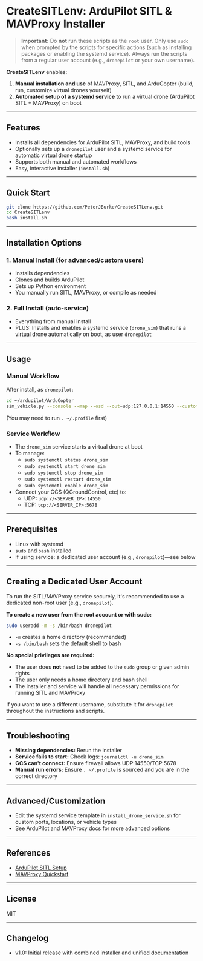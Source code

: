 # CreateSITLenv: ArduPilot SITL & MAVProxy Installer

> **Important:** Do **not** run these scripts as the `root` user. Only use `sudo` when prompted by the scripts for specific actions (such as installing packages or enabling the systemd service). Always run the scripts from a regular user account (e.g., `dronepilot` or your own username).

**CreateSITLenv** enables:
1. **Manual installation and use** of MAVProxy, SITL, and ArduCopter (build, run, customize virtual drones yourself)
2. **Automated setup of a systemd service** to run a virtual drone (ArduPilot SITL + MAVProxy) on boot

---

## Features
- Installs all dependencies for ArduPilot SITL, MAVProxy, and build tools
- Optionally sets up a `dronepilot` user and a systemd service for automatic virtual drone startup
- Supports both manual and automated workflows
- Easy, interactive installer (`install.sh`)

---

## Quick Start

```bash
git clone https://github.com/PeterJBurke/CreateSITLenv.git
cd CreateSITLenv
bash install.sh
```

---

## Installation Options

### 1. Manual Install (for advanced/custom users)
- Installs dependencies
- Clones and builds ArduPilot
- Sets up Python environment
- You manually run SITL, MAVProxy, or compile as needed

### 2. Full Install (auto-service)
- Everything from manual install
- PLUS: Installs and enables a systemd service (`drone_sim`) that runs a virtual drone automatically on boot, as user `dronepilot`

---

## Usage

### Manual Workflow
After install, as `dronepilot`:
```bash
cd ~/ardupilot/ArduCopter
sim_vehicle.py --console --map --osd --out=udp:127.0.0.1:14550 --custom-location=33.64586111,-117.84275,25,0
```
(You may need to run `. ~/.profile` first)

### Service Workflow
- The `drone_sim` service starts a virtual drone at boot
- To manage:
    - `sudo systemctl status drone_sim`
    - `sudo systemctl start drone_sim`
    - `sudo systemctl stop drone_sim`
    - `sudo systemctl restart drone_sim`
    - `sudo systemctl enable drone_sim`
- Connect your GCS (QGroundControl, etc) to:
    - UDP: `udp://<SERVER_IP>:14550`
    - TCP: `tcp://<SERVER_IP>:5678`

---

## Prerequisites
- Linux with systemd
- `sudo` and `bash` installed
- If using service: a dedicated user account (e.g., `dronepilot`)—see below

---

## Creating a Dedicated User Account

To run the SITL/MAVProxy service securely, it's recommended to use a dedicated non-root user (e.g., `dronepilot`).

**To create a new user from the root account or with sudo:**

```bash
sudo useradd -m -s /bin/bash dronepilot
```
- `-m` creates a home directory (recommended)
- `-s /bin/bash` sets the default shell to bash

**No special privileges are required:**
- The user does **not** need to be added to the `sudo` group or given admin rights
- The user only needs a home directory and bash shell
- The installer and service will handle all necessary permissions for running SITL and MAVProxy

If you want to use a different username, substitute it for `dronepilot` throughout the instructions and scripts.

---

## Troubleshooting
- **Missing dependencies:** Rerun the installer
- **Service fails to start:** Check logs: `journalctl -u drone_sim`
- **GCS can't connect:** Ensure firewall allows UDP 14550/TCP 5678
- **Manual run errors:** Ensure `. ~/.profile` is sourced and you are in the correct directory

---

## Advanced/Customization
- Edit the systemd service template in `install_drone_service.sh` for custom ports, locations, or vehicle types
- See ArduPilot and MAVProxy docs for more advanced options

---

## References
- [ArduPilot SITL Setup](https://ardupilot.org/dev/docs/setting-up-sitl-on-linux.html)
- [MAVProxy Quickstart](https://ardupilot.org/mavproxy/docs/getting_started/quickstart.html)

---

## License
MIT

---

## Changelog
- v1.0: Initial release with combined installer and unified documentation
